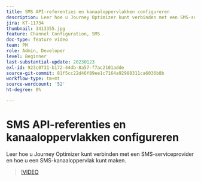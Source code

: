 ```yaml
---
title: SMS API-referenties en kanaaloppervlakken configureren
description: Leer hoe u Journey Optimizer kunt verbinden met een SMS-serviceprovider en hoe u een SMS-kanaaloppervlak kunt maken.
jira: KT-11734
thumbnail: 3413355.jpg
feature: Channel Configuration, SMS
doc-type: feature video
team: PM
role: Admin, Developer
level: Beginner
last-substantial-update: 20230123
exl-id: 923c0731-b172-44db-8a57-f7ac2101adde
source-git-commit: 81f5cc22d46f89ee1c7164a92988311ca6036b8b
workflow-type: tm+mt
source-wordcount: '52'
ht-degree: 0%

---
```


# SMS API-referenties en kanaaloppervlakken configureren

Leer hoe u Journey Optimizer kunt verbinden met een SMS-serviceprovider en hoe u een SMS-kanaaloppervlak kunt maken.

>[!VIDEO](https://video.tv.adobe.com/v/3413355?quality=12&learn=on)
